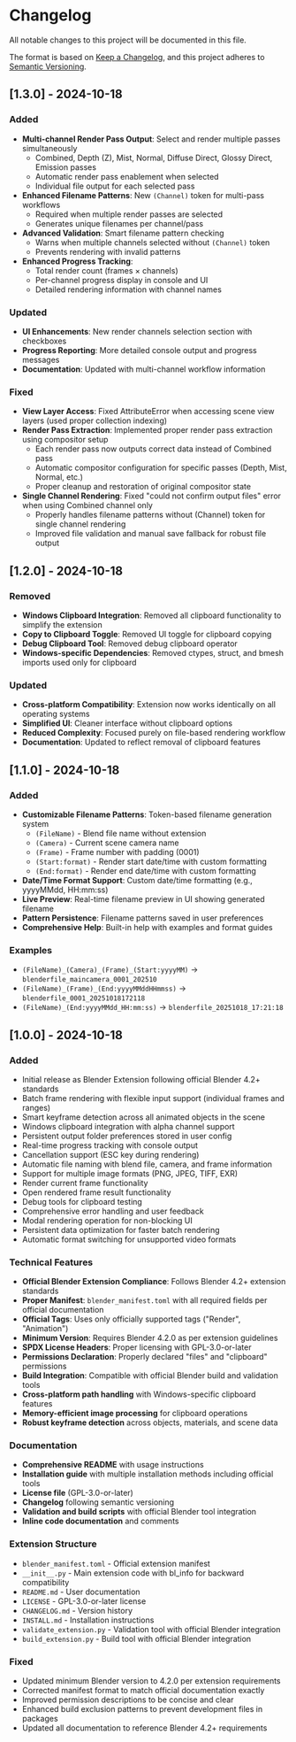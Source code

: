 # Changelog

All notable changes to this project will be documented in this file.

The format is based on [Keep a Changelog](https://keepachangelog.com/en/1.0.0/),
and this project adheres to [Semantic Versioning](https://semver.org/spec/v2.0.0.html).

## [1.3.0] - 2024-10-18

### Added
- **Multi-channel Render Pass Output**: Select and render multiple passes simultaneously
  - Combined, Depth (Z), Mist, Normal, Diffuse Direct, Glossy Direct, Emission passes
  - Automatic render pass enablement when selected
  - Individual file output for each selected pass
- **Enhanced Filename Patterns**: New `(Channel)` token for multi-pass workflows
  - Required when multiple render passes are selected
  - Generates unique filenames per channel/pass
- **Advanced Validation**: Smart filename pattern checking
  - Warns when multiple channels selected without `(Channel)` token
  - Prevents rendering with invalid patterns
- **Enhanced Progress Tracking**: 
  - Total render count (frames × channels)
  - Per-channel progress display in console and UI
  - Detailed rendering information with channel names

### Updated
- **UI Enhancements**: New render channels selection section with checkboxes
- **Progress Reporting**: More detailed console output and progress messages
- **Documentation**: Updated with multi-channel workflow information

### Fixed
- **View Layer Access**: Fixed AttributeError when accessing scene view layers (used proper collection indexing)
- **Render Pass Extraction**: Implemented proper render pass extraction using compositor setup
  - Each render pass now outputs correct data instead of Combined pass
  - Automatic compositor configuration for specific passes (Depth, Mist, Normal, etc.)
  - Proper cleanup and restoration of original compositor state
- **Single Channel Rendering**: Fixed "could not confirm output files" error when using Combined channel only
  - Properly handles filename patterns without (Channel) token for single channel rendering
  - Improved file validation and manual save fallback for robust file output

## [1.2.0] - 2024-10-18

### Removed
- **Windows Clipboard Integration**: Removed all clipboard functionality to simplify the extension
- **Copy to Clipboard Toggle**: Removed UI toggle for clipboard copying
- **Debug Clipboard Tool**: Removed debug clipboard operator
- **Windows-specific Dependencies**: Removed ctypes, struct, and bmesh imports used only for clipboard

### Updated
- **Cross-platform Compatibility**: Extension now works identically on all operating systems
- **Simplified UI**: Cleaner interface without clipboard options
- **Reduced Complexity**: Focused purely on file-based rendering workflow
- **Documentation**: Updated to reflect removal of clipboard features

## [1.1.0] - 2024-10-18

### Added
- **Customizable Filename Patterns**: Token-based filename generation system
  - `(FileName)` - Blend file name without extension
  - `(Camera)` - Current scene camera name  
  - `(Frame)` - Frame number with padding (0001)
  - `(Start:format)` - Render start date/time with custom formatting
  - `(End:format)` - Render end date/time with custom formatting
- **Date/Time Format Support**: Custom date/time formatting (e.g., yyyyMMdd, HH:mm:ss)
- **Live Preview**: Real-time filename preview in UI showing generated filename
- **Pattern Persistence**: Filename patterns saved in user preferences
- **Comprehensive Help**: Built-in help with examples and format guides

### Examples
- `(FileName)_(Camera)_(Frame)_(Start:yyyyMM)` → `blenderfile_maincamera_0001_202510`
- `(FileName)_(Frame)_(End:yyyyMMddHHmmss)` → `blenderfile_0001_20251018172118`
- `(FileName)_(End:yyyyMMdd_HH:mm:ss)` → `blenderfile_20251018_17:21:18`

## [1.0.0] - 2024-10-18

### Added
- Initial release as Blender Extension following official Blender 4.2+ standards
- Batch frame rendering with flexible input support (individual frames and ranges)
- Smart keyframe detection across all animated objects in the scene
- Windows clipboard integration with alpha channel support
- Persistent output folder preferences stored in user config
- Real-time progress tracking with console output
- Cancellation support (ESC key during rendering)
- Automatic file naming with blend file, camera, and frame information
- Support for multiple image formats (PNG, JPEG, TIFF, EXR)
- Render current frame functionality
- Open rendered frame result functionality
- Debug tools for clipboard testing
- Comprehensive error handling and user feedback
- Modal rendering operation for non-blocking UI
- Persistent data optimization for faster batch rendering
- Automatic format switching for unsupported video formats

### Technical Features
- **Official Blender Extension Compliance**: Follows Blender 4.2+ extension standards
- **Proper Manifest**: `blender_manifest.toml` with all required fields per official documentation
- **Official Tags**: Uses only officially supported tags ("Render", "Animation")
- **Minimum Version**: Requires Blender 4.2.0 as per extension guidelines
- **SPDX License Headers**: Proper licensing with GPL-3.0-or-later
- **Permissions Declaration**: Properly declared "files" and "clipboard" permissions
- **Build Integration**: Compatible with official Blender build and validation tools
- **Cross-platform path handling** with Windows-specific clipboard features
- **Memory-efficient image processing** for clipboard operations
- **Robust keyframe detection** across objects, materials, and scene data

### Documentation
- **Comprehensive README** with usage instructions
- **Installation guide** with multiple installation methods including official tools
- **License file** (GPL-3.0-or-later)
- **Changelog** following semantic versioning
- **Validation and build scripts** with official Blender tool integration
- **Inline code documentation** and comments

### Extension Structure
- `blender_manifest.toml` - Official extension manifest
- `__init__.py` - Main extension code with bl_info for backward compatibility
- `README.md` - User documentation
- `LICENSE` - GPL-3.0-or-later license
- `CHANGELOG.md` - Version history
- `INSTALL.md` - Installation instructions
- `validate_extension.py` - Validation tool with official Blender integration
- `build_extension.py` - Build tool with official Blender integration

### Fixed
- Updated minimum Blender version to 4.2.0 per extension requirements
- Corrected manifest format to match official documentation exactly
- Improved permission descriptions to be concise and clear
- Enhanced build exclusion patterns to prevent development files in packages
- Updated all documentation to reference Blender 4.2+ requirements